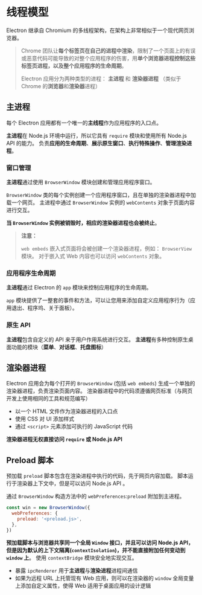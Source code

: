 # 线程模型

Electron 继承自 Chromium 的多线程架构，在架构上非常相似于一个现代网页浏览器。

> Chrome 团队让**每个标签页在自己的进程中渲染**，限制了一个页面上的有误或恶意代码可能导致的对整个应用程序的伤害，用**单个浏览器进程控制这些标签页进程，以及整个应用程序的生命周期**。
> 
> Electron 应用分为两种类型的进程： **主进程** 和 **渲染器进程** （类似于 Chrome 的**浏览器**和**渲染器**进程）

## 主进程

每个 Electron 应用都有一个唯一的**主线程**作为应用程序的入口点。

**主进程**在 Node.js 环境中运行，所以它具有 `require` 模块和使用所有 Node.js API 的能力。
负责**应用的生命周期**、**展示原生窗口**、**执行特殊操作**、**管理渲染进程**。

### 窗口管理

**主进程**通过使用 `BrowserWindow` 模块创建和管理应用程序窗口。

`BrowserWindow` 类的每个实例创建一个应用程序窗口，且在单独的渲染器进程中加载一个网页。
主进程中通过 `BrowserWindow` 实例的 `webContents` 对象于页面内容进行交互。

**当 `BrowserWindow` 实例被销毁时，相应的渲染器进程也会被终止**。

> **注意：**
> 
> `web embeds` 嵌入式页面将会被创建一个渲染器进程，例如： `BrowserView` 模块。
> 对于嵌入式 Web 内容也可以访问 `webContents` 对象。

### 应用程序生命周期

**主进程**通过 Electron 的 `app` 模块来控制应用程序的生命周期。

`app` 模块提供了一整套的事件和方法，可以让您用来添加自定义应用程序行为（应用退出、程序坞、关于面板）。

### 原生 API

**主进程**包含自定义的 API 来于用户作用系统进行交互。
**主进程**有多种控制原生桌面功能的模块（**菜单**、**对话框**、**托盘图标**）

## 渲染器进程

Electron 应用会为每个打开的 `BrowserWindow` (包括 `web embeds`) 生成一个单独的渲染器进程，负责渲染页面内容。
渲染器进程中的代码须遵循网页标准（与网页开发上使用相同的工具和规范编写）

* 以一个 HTML 文件作为渲染器进程的入口点
* 使用 CSS 对 UI 添加样式
* 通过 `<script>` 元素添加可执行的 JavaScript 代码

**渲染器进程无权直接访问 `require` 或 Node.js API**

## Preload 脚本

预加载 `preload` 脚本包含在渲染进程中执行的代码，先于网页内容加载。
脚本运行于渲染器上下文中，但是可以访问 Node.js API 。

通过 `BrowserWindow` 构造方法中的 `webPreferences`:`preload` 附加到主进程。

```js
const win = new BrowserWindow({
  webPreferences: {
    preload: '<preload.js>',
  },
})
```

**预加载脚本与浏览器共享同一个全局 `Window` 接口，并且可以访问 Node.js API，但是因为默认的上下文隔离(`contextIsolation`)，并不能直接附加任何变动到 `window` 上**。
使用 `contextBridge` 模块安全地实现交互。


* 暴露 `ipcRenderer` 用于**主进程**与**渲染进程**进程间通信
* 如果为远程 URL 上托管现有 Web 应用，则可以在渲染器的 `window` 全局变量上添加自定义属性，使得 Web 适用于桌面应用的设计逻辑
